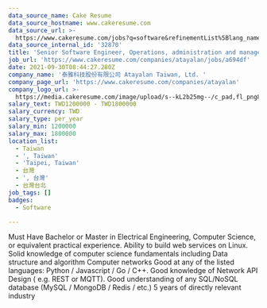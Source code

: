 ```yaml
---
data_source_name: Cake Resume
data_source_hostname: www.cakeresume.com
data_source_url: >-
  https://www.cakeresume.com/jobs?q=software&refinementList%5Blang_name%5D%5B0%5D=English&refinementList%5Bsalary_type%5D=per_year&range%5Bsalary_range%5D%5Bmin%5D=1000000&page=2
data_source_internal_id: '32870'
title: 'Senior Software Engineer, Operations, administration and management'
job_url: 'https://www.cakeresume.com/companies/atayalan/jobs/a694df'
date: 2021-09-30T08:44:27.280Z
company_name: '泰雅科技股份有限公司 Atayalan Taiwan, Ltd. '
company_page_url: 'https://www.cakeresume.com/companies/atayalan'
company_logo_url: >-
  https://media.cakeresume.com/image/upload/s--kL2b25mg--/c_pad,fl_png8,h_200,w_200/v1636437378/ycdd56x7chu49pqyjrpm.png
salary_text: TWD1200000 - TWD1800000
salary_currency: TWD
salary_type: per_year
salary_min: 1200000
salary_max: 1800000
location_list:
  - Taiwan
  - ', Taiwan'
  - 'Taipei, Taiwan'
  - 台灣
  - ', 台灣'
  - 台灣台北
job_tags: []
badges:
  - Software

---
```


Must Have Bachelor or Master in Electrical Engineering, Computer Science, or equivalent practical experience. Ability to build web services on Linux. Solid knowledge of computer science fundamentals including Data structure and algorithm Computer networks Good at any of the listed languages: Python / Javascript / Go / C++. Good knowledge of Network API Design ( e.g. REST or MQTT). Good understanding of any SQL/NoSQL database (MySQL / MongoDB / Redis / etc.) 5 years of directly relevant industry 